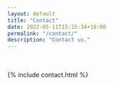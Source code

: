 ```yaml
---
layout: default
title: "Contact"
date: 2022-05-11T15:15:34+10:00
permalink: "/contact/"
description: "Contact us."
---
```


<br/>
<br/>
<section class="container mx-auto text-center py-6 mb-12 text-gray-800">
    {% include contact.html %}
</section>
